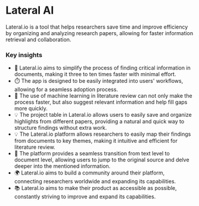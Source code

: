 # Lateral AI

Lateral.io is a tool that helps researchers save time and improve efficiency by organizing and analyzing research papers, allowing for faster information retrieval and collaboration.

### Key insights

* 🚀 Lateral.io aims to simplify the process of finding critical information in documents, making it three to ten times faster with minimal effort.
* ⏱️ The app is designed to be easily integrated into users' workflows, allowing for a seamless adoption process.
* 🚀 The use of machine learning in literature review can not only make the process faster, but also suggest relevant information and help fill gaps more quickly.
* 💡 The project table in Lateral.io allows users to easily save and organize highlights from different papers, providing a natural and quick way to structure findings without extra work.
* 💡 The Lateral.io platform allows researchers to easily map their findings from documents to key themes, making it intuitive and efficient for literature review.
* 🔗 The platform provides a seamless transition from text level to document level, allowing users to jump to the original source and delve deeper into the mentioned information.
* 🌍 Lateral.io aims to build a community around their platform, connecting researchers worldwide and expanding its capabilities.
* 📚 Lateral.io aims to make their product as accessible as possible, constantly striving to improve and expand its capabilities.
